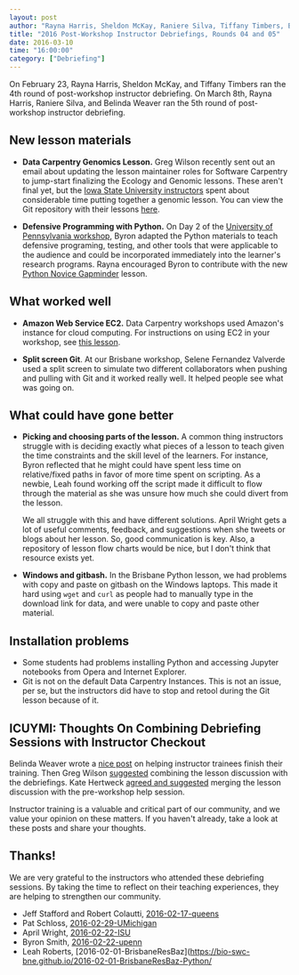 ```yaml
---
layout: post
author: "Rayna Harris, Sheldon McKay, Raniere Silva, Tiffany Timbers, Belinda Weaver"
title: "2016 Post-Workshop Instructor Debriefings, Rounds 04 and 05"
date: 2016-03-10
time: "16:00:00"
category: ["Debriefing"]
---
```

On February 23, Rayna Harris, Sheldon McKay, and Tiffany Timbers ran the 4th round of post-workshop instructor debriefing. On March 8th, Rayna Harris, Raniere Silva, and Belinda Weaver ran the 5th round of post-workshop instructor debriefing. 

## New lesson materials

- **Data Carpentry Genomics Lesson.** Greg Wilson recently sent out an email about updating the lesson maintainer roles for Software Carpentry to jump-start finalizing the Ecology and Genomic lessons. These aren't final yet, but the [Iowa State University instructors](http://qingpeng.github.io/2016-02-22-isu/) spent about considerable time putting together a genomic lesson. You can view the Git repository with their lessons [here](https://github.com/qingpeng/2016-02-22-isu/tree/gh-pages/lessons).

- **Defensive Programming with Python.** On Day 2 of the [University of Pennsylvania workshop](http://maneesha.github.io/2016-02-22-upenn/), Byron adapted the Python materials to teach defensive programing, testing, and other tools that were applicable to the audience and could be incorporated immediately into the learner's research programs. Rayna encouraged Byron to contribute with the new [Python Novice Gapminder](https://github.com/swcarpentry/python-novice-gapminder/blob/gh-pages/index.md) lesson.

## What worked well

- **Amazon Web Service EC2.** Data Carpentry workshops used Amazon's instance for cloud computing. For instructions on using EC2 in your workshop, see [this lesson](https://jasonjwilliamsny.github.io/cloud-genomics/).

- **Split screen Git**. At our Brisbane workshop, Selene Fernandez Valverde used a split screen to simulate two different collaborators when pushing and pulling with Git and it worked really well. It helped people see what was going on.

## What could have gone better

- **Picking and choosing parts of the lesson.** A common thing instructors struggle with  is deciding exactly what pieces of a lesson to teach given the time constraints and the skill level of the learners. For instance, Byron reflected that he might could have spent less time on relative/fixed paths in favor of more time spent on scripting. As a newbie, Leah found working off the script made it difficult to flow through the material as she was unsure how much she could divert from the lesson.

  We all struggle with this and have different solutions. April Wright gets a lot of useful comments, feedback, and suggestions when she tweets or blogs about her lesson. So, good communication is key. Also, a repository of lesson flow charts would be nice, but I don't think that resource exists yet. 
  
- **Windows and gitbash.** In the Brisbane Python lesson, we had problems with copy and paste on gitbash on the Windows laptops. This made it hard using `wget` and `curl` as people had to manually type in the download link for data, and were unable to copy and paste other material.

## Installation problems

- Some students had problems installing Python and accessing Jupyter notebooks from Opera and Internet Explorer.
- Git is not on the default Data Carpentry Instances. This is not an issue, per se, but the instructors did have to stop and retool during the Git lesson because of it.

## ICUYMI: Thoughts On Combining Debriefing Sessions with Instructor Checkout
Belinda Weaver wrote a [nice post](http://software-carpentry.org/blog/2016/03/proposal-instructor-trainees.html) on helping instructor trainees finish their training. Then Greg Wilson [suggested](http://software-carpentry.org/blog/2016/03/should-we-combine-debriefing-and-lesson-discussion.html) combining the lesson discussion with the debriefings. Kate Hertweck [agreed and suggested](http://disq.us/9bowz6) merging the lesson discussion with the pre-workshop help session. 
 
Instructor training is a valuable and critical part of our community, and we value your opinion on these matters. If you haven't already, take a look at these posts and share your thoughts.   

## Thanks!

We are very grateful to the instructors who attended these debriefing sessions. By taking the time to reflect on their teaching experiences, they are helping to strengthen our community.

- Jeff Stafford and Robert Colautti, [2016-02-17-queens](https://haschmi.github.io/2016-02-17-queens/)
- Pat Schloss, [2016-02-29-UMichigan](http://microbialinformatics.github.io/2016-02-29-UMichigan/)
- April Wright, [2016-02-22-ISU](http://qingpeng.github.io/2016-02-22-isu/)
- Byron Smith, [2016-02-22-upenn](http://maneesha.github.io/2016-02-22-upenn/)
- Leah Roberts, [2016-02-01-BrisbaneResBaz](https://bio-swc-bne.github.io/2016-02-01-BrisbaneResBaz-Python/
